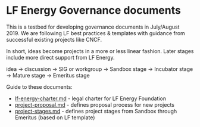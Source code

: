 # LF Energy Governance documents

This is a testbed for developing governance documents in July/August 2019. We are following LF best practices & templates with guidance from successful existing projects like CNCF.

In short, ideas become projects in a more or less linear fashion. Later stages include more direct support from LF Energy.

idea -> discussion -> SIG or workgroup -> Sandbox stage -> Incubator stage -> Mature stage -> Emeritus stage

Guide to these documents:

* [lf-energy-charter.md](lf-energy-charter.md) - legal charter for LF Energy Foundation
* [project-proposal.md](project-proposal.md) - defines proposal process for new projects
* [project-stages.md](project-stages.md) - defines project stages from Sandbox through Emeritus (based on LF template)
